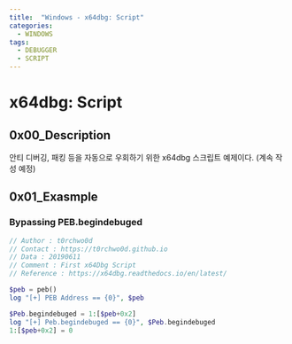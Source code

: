 ```yaml
---
title:  "Windows - x64dbg: Script"
categories:
  - WINDOWS
tags:
  - DEBUGGER
  - SCRIPT
---
```

# x64dbg: Script
## 0x00_Description
안티 디버깅, 패킹 등을 자동으로 우회하기 위한 x64dbg 스크립트 예제이다. (계속 작성 예정)



## 0x01_Exasmple

### Bypassing PEB.begindebuged 

```php
// Author : t0rchwo0d
// Contact : https://t0rchwo0d.github.io
// Data : 20190611
// Comment : First x64Dbg Script
// Reference : https://x64dbg.readthedocs.io/en/latest/

$peb = peb()
log "[+] PEB Address == {0}", $peb

$Peb.begindebuged = 1:[$peb+0x2]
log "[+] Peb.begindebuged == {0}", $Peb.begindebuged
1:[$peb+0x2] = 0
```
